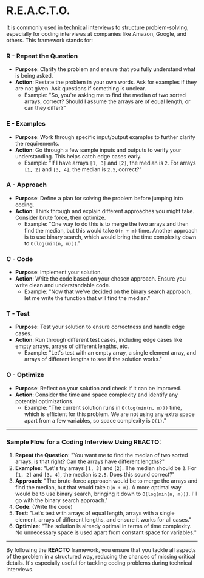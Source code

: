 # **R.E.A.C.T.O.**

It is commonly used in technical interviews to structure problem-solving,
especially for coding interviews at companies like Amazon, Google, and others.
This framework stands for:

### R - **Repeat the Question**

- **Purpose**: Clarify the problem and ensure that you fully understand what is being asked. 
- **Action**: Restate the problem in your own words. Ask for examples if they are not given. Ask questions if something is unclear.
  - Example: "So, you're asking me to find the median of two sorted arrays, correct? Should I assume the arrays are of equal length, or can they differ?"

### E - **Examples**

- **Purpose**: Work through specific input/output examples to further clarify the requirements.
- **Action**: Go through a few sample inputs and outputs to verify your understanding. This helps catch edge cases early.
  - Example: "If I have arrays `[1, 3]` and `[2]`, the median is `2`. For arrays `[1, 2]` and `[3, 4]`, the median is `2.5`, correct?"

### A - **Approach**

- **Purpose**: Define a plan for solving the problem before jumping into coding.
- **Action**: Think through and explain different approaches you might take. Consider brute force, then optimize.
  - Example: "One way to do this is to merge the two arrays and then find the median, but this would take `O(n + m)` time. Another approach is to use binary search, which would bring the time complexity down to `O(log(min(n, m)))`."

### C - **Code**

- **Purpose**: Implement your solution.
- **Action**: Write the code based on your chosen approach. Ensure you write clean and understandable code.
  - Example: "Now that we've decided on the binary search approach, let me write the function that will find the median."

### T - **Test**

- **Purpose**: Test your solution to ensure correctness and handle edge cases.
- **Action**: Run through different test cases, including edge cases like empty arrays, arrays of different lengths, etc.
  - Example: "Let's test with an empty array, a single element array, and arrays of different lengths to see if the solution works."

### O - **Optimize**

- **Purpose**: Reflect on your solution and check if it can be improved.
- **Action**: Consider the time and space complexity and identify any potential optimizations.
  - Example: "The current solution runs in `O(log(min(n, m)))` time, which is efficient for this problem. We are not using any extra space apart from a few variables, so space complexity is `O(1)`."

---

### Sample Flow for a Coding Interview Using REACTO:

1. **Repeat the Question**: "You want me to find the median of two sorted arrays, is that right? Can the arrays have different lengths?"
2. **Examples**: "Let's try arrays `[1, 3]` and `[2]`. The median should be `2`. For `[1, 2]` and `[3, 4]`, the median is `2.5`. Does this sound correct?"
3. **Approach**: "The brute-force approach would be to merge the arrays and find the median, but that would take `O(n + m)`. A more optimal way would be to use binary search, bringing it down to `O(log(min(n, m)))`. I'll go with the binary search approach."
4. **Code**: (Write the code)
5. **Test**: "Let’s test with arrays of equal length, arrays with a single element, arrays of different lengths, and ensure it works for all cases."
6. **Optimize**: "The solution is already optimal in terms of time complexity. No unnecessary space is used apart from constant space for variables."

---

By following the **REACTO** framework, you ensure that you tackle all aspects of the problem in a structured way, reducing the chances of missing critical details. It's especially useful for tackling coding problems during technical interviews.
